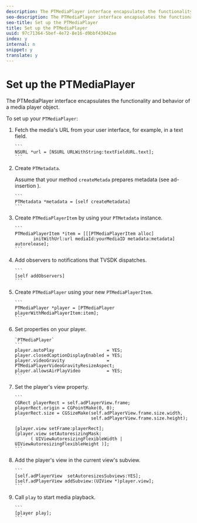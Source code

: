 ```yaml
---
description: The PTMediaPlayer interface encapsulates the functionality and behavior of a media player object.
seo-description: The PTMediaPlayer interface encapsulates the functionality and behavior of a media player object.
seo-title: Set up the PTMediaPlayer
title: Set up the PTMediaPlayer
uuid: 97c71364-5bef-4e72-8e16-d9bbf43042ae
index: y
internal: n
snippet: y
translate: y
---
```


# Set up the PTMediaPlayer

The PTMediaPlayer interface encapsulates the functionality and behavior of a media player object.

To set up your `PTMediaPlayer`: 

1. Fetch the media's URL from your user interface, for example, in a text field.

       ```
       NSURL *url = [NSURL URLWithString:textFieldURL.text];
       ```
1. Create `PTMetadata`.

   Assume that your method `createMetada` prepares metadata (see  ad-insertion ).

       ```
       PTMetadata *metadata = [self createMetadata]
       ```
1. Create `PTMediaPlayerItem` by using your `PTMetadata` instance.

       ```
       PTMediaPlayerItem *item = [[[PTMediaPlayerItem alloc] 
              initWithUrl:url mediaId:yourMediaID metadata:metadata] autorelease];
       ```
1. Add observers to notifications that TVSDK dispatches.

       ```
       [self addObservers]
       ```
1. Create `PTMediaPlayer` using your new `PTMediaPlayerItem`.

       ```
       PTMediaPlayer *player = [PTMediaPlayer playerWithMediaPlayerItem:item];
       ```
1. Set properties on your player.

       `PTMediaPlayer`    
       ```
       player.autoPlay                    = YES;  
       player.closedCaptionDisplayEnabled = YES; 
       player.videoGravity                = PTMediaPlayerVideoGravityResizeAspect;  
       player.allowsAirPlayVideo          = YES;
       ```
1. Set the player's view property.

       ```
       CGRect playerRect = self.adPlayerView.frame;  
       playerRect.origin = CGPointMake(0, 0); 
       playerRect.size = CGSizeMake(self.adPlayerView.frame.size.width,  
                                    self.adPlayerView.frame.size.height); 
        
       [player.view setFrame:playerRect]; 
       [player.view setAutoresizingMask:  
             ( UIViewAutoresizingFlexibleWidth | UIViewAutoresizingFlexibleHeight )];
       ```
1. Add the player's view in the current view's subview.

       ```
       [self.adPlayerView  setAutoresizesSubviews:YES];  
       [self.adPlayerView addSubview:(UIView *)player.view];
       ```
1. Call `play` to start media playback.

       ```
       [player play];
       ```

